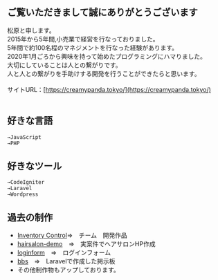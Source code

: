 ## ご覧いただきまして誠にありがとうございます

松原と申します。
<br>2015年から5年間,小売業で経営を行なっておりました。
<br>5年間で約100名程のマネジメントを行なった経験があります。
<br>2020年1月ごろから興味を持って始めたプログラミングにハマりました。
<br>大切にしていることは人との繋がりです。
<br>人と人との繋がりを手助けする開発を行うことができたらと思います。
<br><br>
サイトURL：[https://creamypanda.tokyo/](https://creamypanda.tokyo/)
<br><br>


## 好きな言語
```
→JavaScript
→PHP
```

## 好きなツール
```
→CodeIgniter
→Laravel
→Wordpress
```

## 過去の制作
- [Inventory Control](https://github.com/muffinist11/Inventory-control)=>　チーム　開発作品
- [hairsalon-demo](https://github.com/muffinist11/hairsalon-demo)　=>　実案件でヘアサロンHP作成
- [loginform](https://github.com/muffinist11/codeigniter-loginform)　=>　ログインフォーム
- [bbs](https://github.com/muffinist11/laravelbbs)　=>　Laravelで作成した掲示板
- その他制作物もアップしております。







<!---
muffinist11/muffinist11 is a ✨ special ✨ repository because its `README.md` (this file) appears on your GitHub profile.
You can click the Preview link to take a look at your changes.
--->
